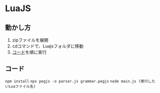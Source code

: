 # LuaJS
## 動かし方
1. zipファイルを展開
2. cdコマンドで、Luajsフォルダに移動
3. [コード](#コード)を順に実行
## コード
``
npm install
``
``
npx pegjs -o parser.js grammar.pegjs
``
``
node main.js (実行したいLuaファイル名)
``
